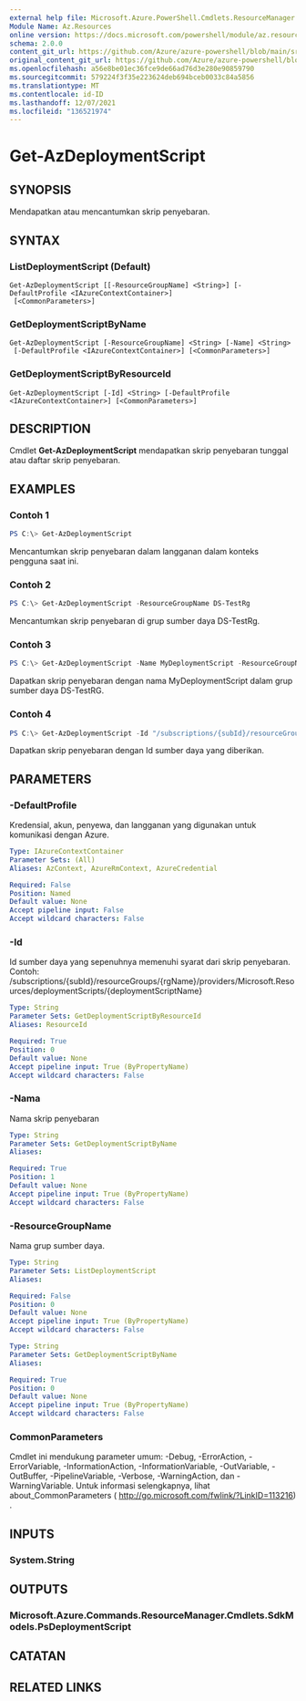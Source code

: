 ```yaml
---
external help file: Microsoft.Azure.PowerShell.Cmdlets.ResourceManager.dll-Help.xml
Module Name: Az.Resources
online version: https://docs.microsoft.com/powershell/module/az.resources/get-azdeploymentscript
schema: 2.0.0
content_git_url: https://github.com/Azure/azure-powershell/blob/main/src/Resources/Resources/help/Get-AzDeploymentScript.md
original_content_git_url: https://github.com/Azure/azure-powershell/blob/main/src/Resources/Resources/help/Get-AzDeploymentScript.md
ms.openlocfilehash: a56e8be01ec36fce9de66ad76d3e280e90859790
ms.sourcegitcommit: 579224f3f35e223624deb694bceb0033c84a5856
ms.translationtype: MT
ms.contentlocale: id-ID
ms.lasthandoff: 12/07/2021
ms.locfileid: "136521974"
---
```

# Get-AzDeploymentScript

## SYNOPSIS
Mendapatkan atau mencantumkan skrip penyebaran.

## SYNTAX

### ListDeploymentScript (Default)
```
Get-AzDeploymentScript [[-ResourceGroupName] <String>] [-DefaultProfile <IAzureContextContainer>]
 [<CommonParameters>]
```

### GetDeploymentScriptByName
```
Get-AzDeploymentScript [-ResourceGroupName] <String> [-Name] <String>
 [-DefaultProfile <IAzureContextContainer>] [<CommonParameters>]
```

### GetDeploymentScriptByResourceId
```
Get-AzDeploymentScript [-Id] <String> [-DefaultProfile <IAzureContextContainer>] [<CommonParameters>]
```

## DESCRIPTION
Cmdlet **Get-AzDeploymentScript** mendapatkan skrip penyebaran tunggal atau daftar skrip penyebaran.

## EXAMPLES

### Contoh 1
```powershell
PS C:\> Get-AzDeploymentScript
```

Mencantumkan skrip penyebaran dalam langganan dalam konteks pengguna saat ini.

### Contoh 2
```powershell
PS C:\> Get-AzDeploymentScript -ResourceGroupName DS-TestRg
```

Mencantumkan skrip penyebaran di grup sumber daya DS-TestRg.

### Contoh 3
```powershell
PS C:\> Get-AzDeploymentScript -Name MyDeploymentScript -ResourceGroupName DS-TestRg
```

Dapatkan skrip penyebaran dengan nama MyDeploymentScript dalam grup sumber daya DS-TestRG.

### Contoh 4
```powershell
PS C:\> Get-AzDeploymentScript -Id "/subscriptions/{subId}/resourceGroups/{rgName}/providers/Microsoft.Resources/deploymentScripts/{deploymentScriptName}"
```

Dapatkan skrip penyebaran dengan Id sumber daya yang diberikan. 

## PARAMETERS

### -DefaultProfile
Kredensial, akun, penyewa, dan langganan yang digunakan untuk komunikasi dengan Azure.

```yaml
Type: IAzureContextContainer
Parameter Sets: (All)
Aliases: AzContext, AzureRmContext, AzureCredential

Required: False
Position: Named
Default value: None
Accept pipeline input: False
Accept wildcard characters: False
```

### -Id
Id sumber daya yang sepenuhnya memenuhi syarat dari skrip penyebaran.
Contoh: /subscriptions/{subId}/resourceGroups/{rgName}/providers/Microsoft.Resources/deploymentScripts/{deploymentScriptName}

```yaml
Type: String
Parameter Sets: GetDeploymentScriptByResourceId
Aliases: ResourceId

Required: True
Position: 0
Default value: None
Accept pipeline input: True (ByPropertyName)
Accept wildcard characters: False
```

### -Nama
Nama skrip penyebaran

```yaml
Type: String
Parameter Sets: GetDeploymentScriptByName
Aliases:

Required: True
Position: 1
Default value: None
Accept pipeline input: True (ByPropertyName)
Accept wildcard characters: False
```

### -ResourceGroupName
Nama grup sumber daya.

```yaml
Type: String
Parameter Sets: ListDeploymentScript
Aliases:

Required: False
Position: 0
Default value: None
Accept pipeline input: True (ByPropertyName)
Accept wildcard characters: False
```

```yaml
Type: String
Parameter Sets: GetDeploymentScriptByName
Aliases:

Required: True
Position: 0
Default value: None
Accept pipeline input: True (ByPropertyName)
Accept wildcard characters: False
```

### CommonParameters
Cmdlet ini mendukung parameter umum: -Debug, -ErrorAction, -ErrorVariable, -InformationAction, -InformationVariable, -OutVariable, -OutBuffer, -PipelineVariable, -Verbose, -WarningAction, dan -WarningVariable.
Untuk informasi selengkapnya, lihat about_CommonParameters ( http://go.microsoft.com/fwlink/?LinkID=113216) .

## INPUTS

### System.String

## OUTPUTS

### Microsoft.Azure.Commands.ResourceManager.Cmdlets.SdkModels.PsDeploymentScript

## CATATAN

## RELATED LINKS